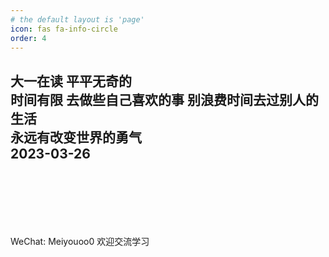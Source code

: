 ```yaml
---
# the default layout is 'page'
icon: fas fa-info-circle
order: 4
---
```


大一在读
平平无奇的<br>
时间有限 去做些自己喜欢的事 别浪费时间去过别人的生活<br>
永远有改变世界的勇气<br>
2023-03-26<br>
<br>
<br>
<br>
<br>
---
WeChat: Meiyouoo0 欢迎交流学习